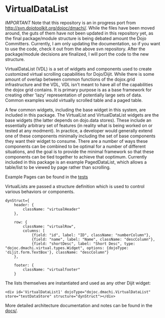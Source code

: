 # VirtualDataList

*IMPORTANT* Note that this repository is an in progress port from http://svn.dojotoolkit.org/dojoc/dmachi/.  While the files have been moved around, the guts of them have not been updated in this repository yet, as the final package/module structure is being debated amount the Dojo Committers.  Currently, I am only updating the documentation, so if you want to use the code, check it out from the above svn repository.  After the package/module decisions are finalized, I will port the code to the new structure.

VirtualDataList (VDL) is a set of widgets and components used to create customized virtual scrolling capabilities for Dojo/Dijit. While there is some amount of overlap between common functions of the dojox.grid infrastructure and the VDL, VDL isn't meant to have all of the capabilities the dojox grid contains.  It is primary purpose is as a base framework for creating other 'lazy' representation of potentially large sets of data.  Common examples would virtually scrolled table and a paged table.

A few common widgets, including the base widget in this system, are included in this package.  The VirtualList and VirtualDataList widgets are the base widgets (the latter depends on dojo.data stores). These include an essentially arbitrary set of features (in reality what is being worked on or tested at any modment).  In practice, a developer would generally extend one of these components minimally including the set of base components they want their widget to consume.  There are a number of ways these components can be combined to be optimal for a number of different situations, and the goal is to provide the minimal framework so that these components can be tied together to achieve that ooptimum.  Currently included in this package is an example PagedDataList, which allows a table/list to be viewed by page rather than scrolling.  

Example Pages can be found in the [tests](virtual-datalist/tree/master/tests/)

VirtualLists are passed a structure definition which is used to control various behaviors or components.  

    dynStruct={
        header: {
            className: "virtualHeader"
        },

        row: {
            className: "virtualRow",
            columns: [
                {field: "id", label: "ID", className: "numberColumn"},
                {field: "name", label: "Name", className: "descColumn"},
                {field: "shortDesc", label: "Short Desc", type: "dojoc.dmachi.virtual.types.Widget", options: {dojoType: 'dijit.form.TextBox'}, className: "descColumn"}
        },

        footer: {
            className: "virtualfooter"
        }

The lists themselves are instantiated and used as any other Dijit widget:

    <div id='VirtualDataList1' dojoType="dojoc.dmachi.VirtualDataList" store="testDataStore" structure="dynStruct"></div> 

More detailed architecture documentation and notes can be found in the [docs/](virtual-datalist/tree/master/docs).

